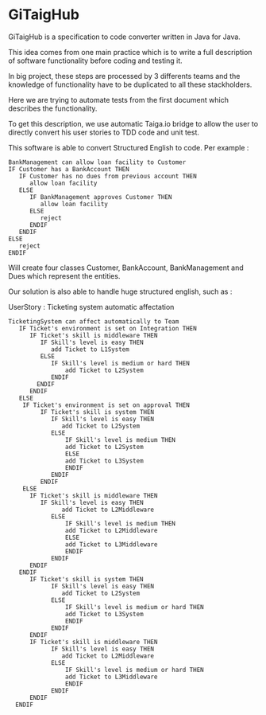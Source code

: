 # GiTaigHub

GiTaigHub is a specification to code converter written in Java for Java.

This idea comes from one main practice which is to write a full description of software functionality before coding and testing it.


In big project, these steps are processed by 3 differents teams and the knowledge of functionality have to be duplicated to all these stackholders.


Here we are trying to automate tests from the first document which describes the functionality.


To get this description, we use automatic Taiga.io bridge to allow the user to directly convert his user stories to TDD code and unit test.

This software is able to convert Structured English to code.
Per example :
```
BankManagement can allow loan facility to Customer
IF Customer has a BankAccount THEN
   IF Customer has no dues from previous account THEN
      allow loan facility
   ELSE
      IF BankManagement approves Customer THEN
         allow loan facility
      ELSE
         reject
      ENDIF
   ENDIF
ELSE
   reject
ENDIF
```

Will create four classes Customer, BankAccount, BankManagement and Dues which represent the entities.

Our solution is also able to handle huge structured english, such as :


UserStory : Ticketing system automatic affectation
```
TicketingSystem can affect automatically to Team
   IF Ticket's environment is set on Integration THEN
      IF Ticket's skill is middleware THEN
         IF Skill's level is easy THEN
            add Ticket to L1System
         ELSE 
            IF Skill's level is medium or hard THEN
                add Ticket to L2System
            ENDIF
        ENDIF
      ENDIF
   ELSE
    IF Ticket's environment is set on approval THEN
         IF Ticket's skill is system THEN
            IF Skill's level is easy THEN
               add Ticket to L2System
            ELSE 
                IF Skill's level is medium THEN
                add Ticket to L2System
                ELSE
                add Ticket to L3System
                ENDIF
            ENDIF
         ENDIF
    ELSE
      IF Ticket's skill is middleware THEN
         IF Skill's level is easy THEN
               add Ticket to L2Middleware
            ELSE
                IF Skill's level is medium THEN
                add Ticket to L2Middleware
                ELSE
                add Ticket to L3Middleware
                ENDIF
            ENDIF
      ENDIF
   ENDIF
      IF Ticket's skill is system THEN
            IF Skill's level is easy THEN
               add Ticket to L2System
            ELSE 
                IF Skill's level is medium or hard THEN
                add Ticket to L3System
                ENDIF
            ENDIF
      ENDIF
      IF Ticket's skill is middleware THEN
            IF Skill's level is easy THEN
               add Ticket to L2Middleware
            ELSE 
                IF Skill's level is medium or hard THEN
                add Ticket to L3Middleware
                ENDIF
            ENDIF
      ENDIF
  ENDIF
```
